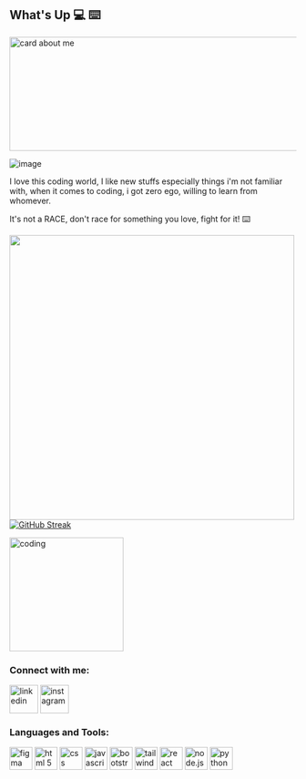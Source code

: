 ## What's Up  :computer:  :keyboard:
<img src="https://github.com/user-attachments/assets/89735fea-9445-465b-bc54-f54f7d7c3b11" alt="card about me" width="600" height="200" rounded/>

![image](https://github.com/user-attachments/assets/57758294-f8af-4faa-850a-6db61f2db3d4)

I love this coding world, I like new stuffs especially things i'm not familiar with, when it comes to coding, i got zero ego, willing to learn from whomever.

It's not a RACE, don't race for something you love, fight for it!  :keyboard:

<img src="https://github-readme-stats.vercel.app/api?username=foday027&show_icons=true&theme=neon" width="500"/>     <a href="https://git.io/streak-stats"><img src="https://github-readme-streak-stats.herokuapp.com?user=Foday027&theme=monokai&hide_border=true&border_radius=20&exclude_days=Sun&card_width=500&card_height=210" alt="GitHub Streak" /></a>


<img src="https://res.cloudinary.com/practicaldev/image/fetch/s--WXI5d2Ru--/c_limit%2Cf_auto%2Cfl_progressive%2Cq_66%2Cw_800/https://media1.tenor.com/images/0c34272909ee2a4db5606a014082312b/tenor.gif%3Fitemid%3D15828752" alt="coding" width="200"/>

<!--
**Foday027/Foday027** is a ✨ _special_ ✨ repository because its `README.md` (this file) appears on your GitHub profile.

Here are some ideas to get you started:

- 🔭 I’m currently working on ...    Website just for pratice my skills.
- 🌱 I’m currently learning ...    figma, astro.
- 👯 I’m looking to collaborate on ...
- 🤔 I’m looking for help with ...   creating your dream website and learn on the way.
- 💬 Ask me about ...
- 📫 How to reach me: ...   kallon027@outlook.com  |  +4915738021294
- 😄 Pronouns: ...
- ⚡ Fun fact: ...   I'm in love with this coding industry, i can't stop!! someone help! ;)
-->


<h3 align="left">Connect with me:</h3>
<p align="left">
<a href="https://www.linkedin.com/in/foday027/" target="blank"><img align="center" src="https://static.vecteezy.com/system/resources/thumbnails/049/694/916/small/linkedin-3d-illustration-free-png.png" alt="linkedin" height="50" width="50" /></a>
<a href="https://www.instagram.com/b0nes.da.baddest/" target="blank"><img align="center" src="https://res.cloudinary.com/dzfrjt8bq/image/upload/instagram_logo-removebg-preview_iasm7j.png" alt="instagram" height="50" width="50" /></a>
</p>




<h3 align="left">Languages and Tools:</h3>
<a href="https://www.figma.com/" target="_blank"> <img src="https://www.vectorlogo.zone/logos/figma/figma-icon.svg" alt="figma" width="40" height="40"/></a> <a href="https://www.w3.org/html/" target="_blank"> <img src="https://upload.wikimedia.org/wikipedia/commons/thumb/2/21/Devicon-html5-plain-wordmark.svg/2048px-Devicon-html5-plain-wordmark.svg.png" alt="html 5" width="40" height="40"/></a> <a href="https://www.w3.org/Style/CSS/Overview.en.html" target="_blank"> <img src="https://www.svgrepo.com/show/102011/css-3.svg" alt="css" width="40" height="40"/></a> <a href="https://www.javascript.com/" target="_blank"> <img src="https://cdn.worldvectorlogo.com/logos/javascript-1.svg" alt=javascript"  width="40" height="40"/></a> <a href="https://getbootstrap.com/docs/5.3/getting-started/introduction/" target="_blank"> <img src="https://res.cloudinary.com/dzfrjt8bq/image/upload/bootstrap-icons-removebg-preview_yquvh4.png" alt="bootstrap" width="40" height="40"/></a> <a href="https://www.tailwind.com/" target="_blank"> <img src="https://res.cloudinary.com/dzfrjt8bq/image/upload/tailwind_css-removebg-preview_qahsls.png" alt="tailwind css" width="40" height="40"/></a> <a href="https://react.dev/" target="_blank"> <img src="https://cdn3d.iconscout.com/3d/free/thumb/free-react-3d-icon-download-in-png-blend-fbx-gltf-file-formats--facebook-logo-native-javascript-library-user-interfaces-coding-lang-pack-logos-icons-7578010.png" alt="react" width="40" height="40"/></a> <a href="https://nodejs.org/en" target="_blank"> <img src="https://images.credly.com/images/51aeb74b-ec87-4069-93fc-0ea449c8d77f/twitter_thumb_201604_node.png" alt="node.js" width="40" height="40"/></a> <a href="https://www.python.org" target="_blank"> <img src="https://upload.wikimedia.org/wikipedia/commons/thumb/0/0a/Python.svg/2048px-Python.svg.png" alt="python" width="40" height="40"/> </a> </p>
